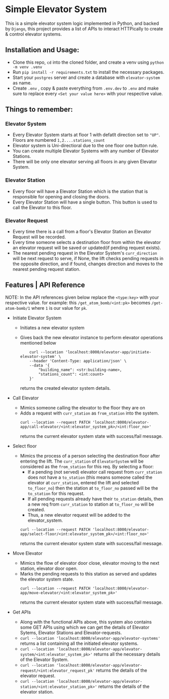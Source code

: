 # Simple Elevator System

This is a simple elevator system logic implemented in Python, and backed by `Django`, this project provides a list of APIs to interact HTTPically to create & control elevator systems.

## Installation and Usage:
- Clone this repo, `cd` into the cloned folder, and create a venv using `python -m venv .venv`
- Run `pip install -r requirements.txt` to install the necessary packages.
- Start your `postgres` server and create a database with `elevator-system` as name.
- Create `.env` , copy & paste everything from `.env.dev` to `.env` and make sure to replace every `<Set your value here>` with your respective value.

## Things to remember:
### Elevator System
- Every Elevator System starts at floor 1 with defatlt direction set to `"UP"`. Floors are numbered `1,2....stations_count`
- Elevator system is Uni-directioral due to the one floor one button rule.
- You can create multiple Elevator Systems with any number of Elevator Stations.
- There will be only one elevator serving all floors in any given Elevator System.
  
### Elevator Station
- Every floor will have a Elevator Station which is the station that is responsible for opening and closing the doors.
- Every Elevator Station will have a single button. This button is used to call the Elevator to this floor.

### Elevator Request
- Every time there is a call from a floor's Elevator Station an Elevator Request will be recorded. 
- Every time someone selects a destination floor from within the elevator an elevator request will be saved or updated(if pending request exists).
- The nearest pending request in the Elevator System's `curr_direction` will be next request to serve, if None, the lift checks pending requests in the opposite direction, and if found, changes direction and moves to the nearest pending request station.


## Features | API Reference
NOTE: In the API references given below replace the `<type:key>` with your respective value.
for example:
    this `/get_atom_bomb/<int:pk>` becomes `/get-atom-bomb/1` where `1` is our value for `pk`.

- Initiate Elevator System
  - Initiates a new elevator system
  - Gives back the new elevator instance to perform elevator operations mentioned below

    ```
        curl --location 'localhost:8000/elevator-app/initiate-elevator-system' \
        --header 'Content-Type: application/json' \
        --data '{
            "building_name": <str:building-name>,
            "stations_count": <int:count>
        }'
    ```

    returns the created elevator system details.

- Call Elevator
  - Mimics someone calling the elevator to the floor they are on
  - Adds a request with `curr_station` as `from_station` into the system.
    ```
    curl --location --request PATCH 'localhost:8000/elevator-app/call-elevator/<int:elevator_system_pk>/<int:floor_no>'
    ```
    returns the current elevator system state with success/fail message.

- Select floor
  - Mimics the process of a person selecting the destination floor after entering the lift.
    The `curr_station` of `ElevatorSystem` will be considered as the `from_station` for this req.
    By selecting a floor:
    - If a pending (not served) elevator call request from `curr_station` does not have a `to_station`
        (this means someone called the elevator at `curr_station`, entered the lift and selected `to_floor_no`)
        then the station at `to_floor_no` passed will be the `to_station` for this request.
    - If all pending requests already have their `to_station` details, then a new req
        from `curr_station` to station at `to_floor_no` will be created.
    - Thus, a new elevator request will be added to the elevator_system.
    ```
    curl --location --request PATCH 'localhost:8000/elevator-app/select-floor/<int:elevator_system_pk>/<int:floor_no>'
    ```
    returns the current elevator system state with success/fail message.

- Move Elevator
  - Mimics the flow of elevator door close, elevator moving to the next station, elevator door open.
  - Marks the pending requests to this station as served and updates the elevator system state.
    ```
    curl --location --request PATCH 'localhost:8000/elevator-app/move-elevator/<int:elevator_system_pk>'
    ```
    returns the current elevator system state with success/fail message.

- Get APIs
  - Along with the functional APIs above, this system also contains some GET APIs using which we can get the details of Elevator Sytems, Elevator Stations and Elevator-requests.
  - `curl --location 'localhost:8000/elevator-app/elevator-systems'`
    returns a list containing all the initiated elevator systems.
  - `curl --location 'localhost:8000/elevator-app/elevator-system/<int:elevator_system_pk>'` 
    returns all the necessary details of the Elevator System.
  - `curl --location 'localhost:8000/elevator-app/elevator-request/<int:elevator_request_pk'`
    returns the details of the elevator request.
  - `curl --location 'localhost:8000/elevator-app/elevator-station/<int:elevator_station_pk>'` 
    returns the details of the elevator station.